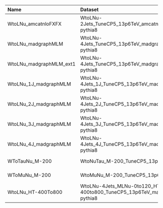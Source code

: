 | Name                    | Dataset                                                                  | 23wm Request                  | 23wm Status                            | 23BPixwm Request                  | 23BPixwm Status                        |
|:------------------------|:-------------------------------------------------------------------------|:------------------------------|:---------------------------------------|:----------------------------------|:---------------------------------------|
| WtoLNu_amcatnloFXFX     | WtoLNu-2Jets_TuneCP5_13p6TeV_amcatnloFXFX-pythia8                        | NONE                          | $${\color{red}\textbf{MISSING}}$$      | NONE                              | $${\color{red}\textbf{MISSING}}$$      |
| WtoLNu_madgraphMLM      | WtoLNu-4Jets_TuneCP5_13p6TeV_madgraphMLM-pythia8                         | GEN-Run3Summer23wmLHEGS-00317 | $${\color{green}\textbf{DONE}}$$       | GEN-Run3Summer23BPixwmLHEGS-00312 | $${\color{green}\textbf{DONE}}$$       |
| WtoLNu_madgraphMLM_ext1 | WtoLNu-4Jets_TuneCP5_13p6TeV_madgraphMLM-pythia8                         | GEN-Run3Summer23wmLHEGS-00317 | $${\color{green}\textbf{DONE}}$$       | GEN-Run3Summer23BPixwmLHEGS-00312 | $${\color{green}\textbf{DONE}}$$       |
| WtoLNu_1J_madgraphMLM   | WtoLNu-4Jets_1J_TuneCP5_13p6TeV_madgraphMLM-pythia8                      | GEN-Run3Summer23wmLHEGS-00318 | $${\color{orange}\textbf{SUBMITTED}}$$ | GEN-Run3Summer23BPixwmLHEGS-00313 | $${\color{orange}\textbf{SUBMITTED}}$$ |
| WtoLNu_2J_madgraphMLM   | WtoLNu-4Jets_2J_TuneCP5_13p6TeV_madgraphMLM-pythia8                      | GEN-Run3Summer23wmLHEGS-00319 | $${\color{green}\textbf{DONE}}$$       | GEN-Run3Summer23BPixwmLHEGS-00314 | $${\color{green}\textbf{DONE}}$$       |
| WtoLNu_3J_madgraphMLM   | WtoLNu-4Jets_3J_TuneCP5_13p6TeV_madgraphMLM-pythia8                      | GEN-Run3Summer23wmLHEGS-00320 | $${\color{green}\textbf{DONE}}$$       | GEN-Run3Summer23BPixwmLHEGS-00315 | $${\color{orange}\textbf{SUBMITTED}}$$ |
| WtoLNu_4J_madgraphMLM   | WtoLNu-4Jets_4J_TuneCP5_13p6TeV_madgraphMLM-pythia8                      | GEN-Run3Summer23wmLHEGS-00321 | $${\color{green}\textbf{DONE}}$$       | GEN-Run3Summer23BPixwmLHEGS-00316 | $${\color{green}\textbf{DONE}}$$       |
| WToTauNu_M-200          | WtoNuTau_M-200_TuneCP5_13p6TeV_pythia8                                   | NONE                          | $${\color{red}\textbf{MISSING}}$$      | TAU-Run3Summer23BPixGS-00011      | $${\color{green}\textbf{DONE}}$$       |
| WToMuNu_M-200           | WtoMuNu_M-200_TuneCP5_13p6TeV_pythia8                                    | NONE                          | $${\color{red}\textbf{MISSING}}$$      | TAU-Run3Summer23BPixGS-00010      | $${\color{green}\textbf{DONE}}$$       |
| WtoLNu_HT-400To800      | WtoLNu-4Jets_MLNu-0to120_HT-400to800_TuneCP5_13p6TeV_madgraphMLM-pythia8 | GEN-Run3Summer23wmLHEGS-00297 | $${\color{green}\textbf{DONE}}$$       | GEN-Run3Summer23BPixwmLHEGS-00292 | $${\color{green}\textbf{DONE}}$$       |
